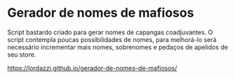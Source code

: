 # Gerador de nomes de mafiosos
Script bastardo criado para gerar nomes de capangas coadjuvantes.
O script contempla poucas possibilidades de nomes, para melhorá-lo será necessário incrementar mais nomes, sobrenomes e pedaços de apelidos de seu store.

https://lordazzi.github.io/gerador-de-nomes-de-mafiosos/
